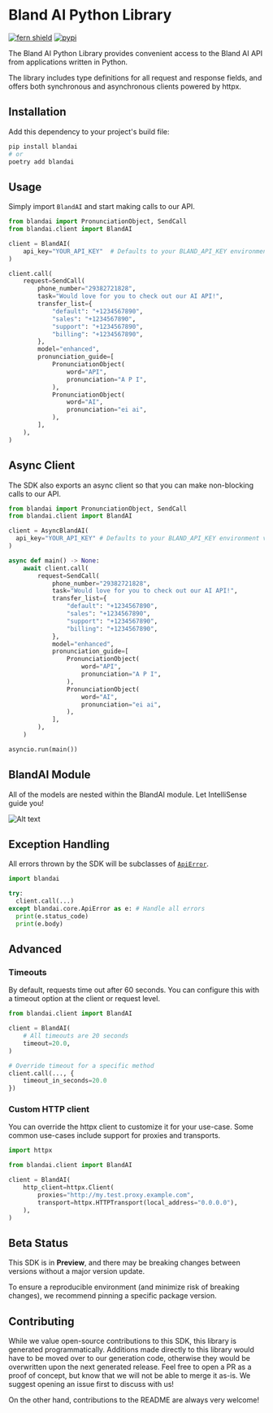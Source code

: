 # Bland AI Python Library

[![fern shield](https://img.shields.io/badge/%F0%9F%8C%BF-SDK%20generated%20by%20Fern-brightgreen)](https://github.com/fern-api/fern)
[![pypi](https://img.shields.io/pypi/v/blandai.svg)](https://pypi.python.org/pypi/blandai)

The Bland AI Python Library provides convenient access to the Bland AI API from 
applications written in Python. 

The library includes type definitions for all 
request and response fields, and offers both synchronous and asynchronous clients powered by httpx.

## Installation

Add this dependency to your project's build file:

```bash
pip install blandai
# or
poetry add blandai
```

## Usage
Simply import `BlandAI` and start making calls to our API. 

```python
from blandai import PronunciationObject, SendCall
from blandai.client import BlandAI

client = BlandAI(
    api_key="YOUR_API_KEY"  # Defaults to your BLAND_API_KEY environment variable
)

client.call(
    request=SendCall(
        phone_number="29382721828",
        task="Would love for you to check out our AI API!",
        transfer_list={
            "default": "+1234567890",
            "sales": "+1234567890",
            "support": "+1234567890",
            "billing": "+1234567890",
        },
        model="enhanced",
        pronunciation_guide=[
            PronunciationObject(
                word="API",
                pronunciation="A P I",
            ),
            PronunciationObject(
                word="AI",
                pronunciation="ei ai",
            ),
        ],
    ),
)
```

## Async Client
The SDK also exports an async client so that you can make non-blocking
calls to our API. 

```python
from blandai import PronunciationObject, SendCall
from blandai.client import BlandAI

client = AsyncBlandAI(
  api_key="YOUR_API_KEY" # Defaults to your BLAND_API_KEY environment variable
)

async def main() -> None:
    await client.call(
        request=SendCall(
            phone_number="29382721828",
            task="Would love for you to check out our AI API!",
            transfer_list={
                "default": "+1234567890",
                "sales": "+1234567890",
                "support": "+1234567890",
                "billing": "+1234567890",
            },
            model="enhanced",
            pronunciation_guide=[
                PronunciationObject(
                    word="API",
                    pronunciation="A P I",
                ),
                PronunciationObject(
                    word="AI",
                    pronunciation="ei ai",
                ),
            ],
        ),
    )

asyncio.run(main())
```

## BlandAI Module
All of the models are nested within the BlandAI module. Let IntelliSense 
guide you! 

![Alt text](assets/module.png)

## Exception Handling
All errors thrown by the SDK will be subclasses of [`ApiError`](./src/blandai/core/api_error.py).

```python
import blandai

try:
  client.call(...)
except blandai.core.ApiError as e: # Handle all errors
  print(e.status_code)
  print(e.body)
```

## Advanced

### Timeouts
By default, requests time out after 60 seconds. You can configure this with a 
timeout option at the client or request level.

```python
from blandai.client import BlandAI

client = BlandAI(
    # All timeouts are 20 seconds
    timeout=20.0,
)

# Override timeout for a specific method
client.call(..., {
    timeout_in_seconds=20.0
})
```

### Custom HTTP client
You can override the httpx client to customize it for your use-case. Some common use-cases 
include support for proxies and transports.

```python
import httpx

from blandai.client import BlandAI

client = BlandAI(
    http_client=httpx.Client(
        proxies="http://my.test.proxy.example.com",
        transport=httpx.HTTPTransport(local_address="0.0.0.0"),
    ),
)
```

## Beta Status

This SDK is in **Preview**, and there may be breaking changes between versions without a major 
version update. 

To ensure a reproducible environment (and minimize risk of breaking changes), we recommend pinning a specific package version.

## Contributing

While we value open-source contributions to this SDK, this library is generated programmatically. 
Additions made directly to this library would have to be moved over to our generation code, 
otherwise they would be overwritten upon the next generated release. Feel free to open a PR as
 a proof of concept, but know that we will not be able to merge it as-is. We suggest opening 
an issue first to discuss with us!

On the other hand, contributions to the README are always very welcome!
